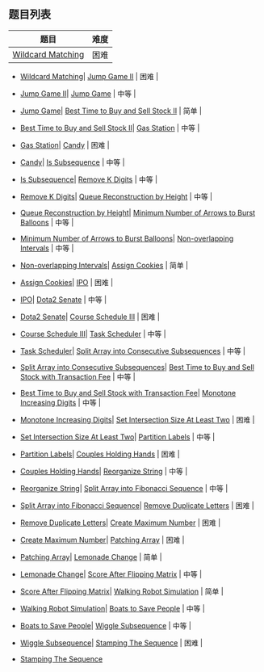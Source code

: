 ## 题目列表  
| 题目 | 难度 |  
|:---:|:---:|  
| [Wildcard Matching](wildcard-matching/question.md) | 困难 |   
  
 * [Wildcard Matching](/home/scy/PycharmProjects/leetcode_book/book/greedy/wildcard-matching/question.md)| [Jump Game II](jump-game-ii/question.md) | 困难 |   
  
 * [Jump Game II](/home/scy/PycharmProjects/leetcode_book/book/greedy/jump-game-ii/question.md)| [Jump Game](jump-game/question.md) | 中等 |   
  
 * [Jump Game](/home/scy/PycharmProjects/leetcode_book/book/greedy/jump-game/question.md)| [Best Time to Buy and Sell Stock II](best-time-to-buy-and-sell-stock-ii/question.md) | 简单 |   
  
 * [Best Time to Buy and Sell Stock II](/home/scy/PycharmProjects/leetcode_book/book/greedy/best-time-to-buy-and-sell-stock-ii/question.md)| [Gas Station](gas-station/question.md) | 中等 |   
  
 * [Gas Station](/home/scy/PycharmProjects/leetcode_book/book/greedy/gas-station/question.md)| [Candy](candy/question.md) | 困难 |   
  
 * [Candy](/home/scy/PycharmProjects/leetcode_book/book/greedy/candy/question.md)| [Is Subsequence](is-subsequence/question.md) | 中等 |   
  
 * [Is Subsequence](/home/scy/PycharmProjects/leetcode_book/book/greedy/is-subsequence/question.md)| [Remove K Digits](remove-k-digits/question.md) | 中等 |   
  
 * [Remove K Digits](/home/scy/PycharmProjects/leetcode_book/book/greedy/remove-k-digits/question.md)| [Queue Reconstruction by Height](queue-reconstruction-by-height/question.md) | 中等 |   
  
 * [Queue Reconstruction by Height](/home/scy/PycharmProjects/leetcode_book/book/greedy/queue-reconstruction-by-height/question.md)| [Minimum Number of Arrows to Burst Balloons](minimum-number-of-arrows-to-burst-balloons/question.md) | 中等 |   
  
 * [Minimum Number of Arrows to Burst Balloons](/home/scy/PycharmProjects/leetcode_book/book/greedy/minimum-number-of-arrows-to-burst-balloons/question.md)| [Non-overlapping Intervals](non-overlapping-intervals/question.md) | 中等 |   
  
 * [Non-overlapping Intervals](/home/scy/PycharmProjects/leetcode_book/book/greedy/non-overlapping-intervals/question.md)| [Assign Cookies](assign-cookies/question.md) | 简单 |   
  
 * [Assign Cookies](/home/scy/PycharmProjects/leetcode_book/book/greedy/assign-cookies/question.md)| [IPO](ipo/question.md) | 困难 |   
  
 * [IPO](/home/scy/PycharmProjects/leetcode_book/book/greedy/ipo/question.md)| [Dota2 Senate](dota2-senate/question.md) | 中等 |   
  
 * [Dota2 Senate](/home/scy/PycharmProjects/leetcode_book/book/greedy/dota2-senate/question.md)| [Course Schedule III](course-schedule-iii/question.md) | 困难 |   
  
 * [Course Schedule III](/home/scy/PycharmProjects/leetcode_book/book/greedy/course-schedule-iii/question.md)| [Task Scheduler](task-scheduler/question.md) | 中等 |   
  
 * [Task Scheduler](/home/scy/PycharmProjects/leetcode_book/book/greedy/task-scheduler/question.md)| [Split Array into Consecutive Subsequences](split-array-into-consecutive-subsequences/question.md) | 中等 |   
  
 * [Split Array into Consecutive Subsequences](/home/scy/PycharmProjects/leetcode_book/book/greedy/split-array-into-consecutive-subsequences/question.md)| [Best Time to Buy and Sell Stock with Transaction Fee](best-time-to-buy-and-sell-stock-with-transaction-fee/question.md) | 中等 |   
  
 * [Best Time to Buy and Sell Stock with Transaction Fee](/home/scy/PycharmProjects/leetcode_book/book/greedy/best-time-to-buy-and-sell-stock-with-transaction-fee/question.md)| [Monotone Increasing Digits](monotone-increasing-digits/question.md) | 中等 |   
  
 * [Monotone Increasing Digits](/home/scy/PycharmProjects/leetcode_book/book/greedy/monotone-increasing-digits/question.md)| [Set Intersection Size At Least Two](set-intersection-size-at-least-two/question.md) | 困难 |   
  
 * [Set Intersection Size At Least Two](/home/scy/PycharmProjects/leetcode_book/book/greedy/set-intersection-size-at-least-two/question.md)| [Partition Labels](partition-labels/question.md) | 中等 |   
  
 * [Partition Labels](/home/scy/PycharmProjects/leetcode_book/book/greedy/partition-labels/question.md)| [Couples Holding Hands](couples-holding-hands/question.md) | 困难 |   
  
 * [Couples Holding Hands](/home/scy/PycharmProjects/leetcode_book/book/greedy/couples-holding-hands/question.md)| [Reorganize String](reorganize-string/question.md) | 中等 |   
  
 * [Reorganize String](/home/scy/PycharmProjects/leetcode_book/book/greedy/reorganize-string/question.md)| [Split Array into Fibonacci Sequence](split-array-into-fibonacci-sequence/question.md) | 中等 |   
  
 * [Split Array into Fibonacci Sequence](/home/scy/PycharmProjects/leetcode_book/book/greedy/split-array-into-fibonacci-sequence/question.md)| [Remove Duplicate Letters](remove-duplicate-letters/question.md) | 困难 |   
  
 * [Remove Duplicate Letters](/home/scy/PycharmProjects/leetcode_book/book/greedy/remove-duplicate-letters/question.md)| [Create Maximum Number](create-maximum-number/question.md) | 困难 |   
  
 * [Create Maximum Number](/home/scy/PycharmProjects/leetcode_book/book/greedy/create-maximum-number/question.md)| [Patching Array](patching-array/question.md) | 困难 |   
  
 * [Patching Array](/home/scy/PycharmProjects/leetcode_book/book/greedy/patching-array/question.md)| [Lemonade Change](lemonade-change/question.md) | 简单 |   
  
 * [Lemonade Change](/home/scy/PycharmProjects/leetcode_book/book/greedy/lemonade-change/question.md)| [Score After Flipping Matrix](score-after-flipping-matrix/question.md) | 中等 |   
  
 * [Score After Flipping Matrix](/home/scy/PycharmProjects/leetcode_book/book/greedy/score-after-flipping-matrix/question.md)| [Walking Robot Simulation](walking-robot-simulation/question.md) | 简单 |   
  
 * [Walking Robot Simulation](/home/scy/PycharmProjects/leetcode_book/book/greedy/walking-robot-simulation/question.md)| [Boats to Save People](boats-to-save-people/question.md) | 中等 |   
  
 * [Boats to Save People](/home/scy/PycharmProjects/leetcode_book/book/greedy/boats-to-save-people/question.md)| [Wiggle Subsequence](wiggle-subsequence/question.md) | 中等 |   
  
 * [Wiggle Subsequence](/home/scy/PycharmProjects/leetcode_book/book/greedy/wiggle-subsequence/question.md)| [Stamping The Sequence](stamping-the-sequence/question.md) | 困难 |   
  
 * [Stamping The Sequence](/home/scy/PycharmProjects/leetcode_book/book/greedy/stamping-the-sequence/question.md)